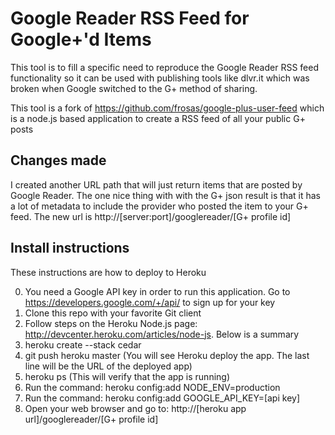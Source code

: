 # Google Reader RSS Feed for Google+'d Items

This tool is to fill a specific need to reproduce the Google Reader RSS feed functionality
so it can be used with publishing tools like dlvr.it which was broken when Google switched
to the G+ method of sharing.

This tool is a fork of https://github.com/frosas/google-plus-user-feed which is a node.js
based application to create a RSS feed of all your public G+ posts

## Changes made

I created another URL path that will just return items that are posted by Google Reader.
The one nice thing with with the G+ json result is that it has a lot of metadata to
include the provider who posted the item to your G+ feed.  The new url is
http://[server:port]/googlereader/[G+ profile id]

## Install instructions

These instructions are how to deploy to Heroku

0. You need a Google API key in order to run this application.  Go to https://developers.google.com/+/api/ to sign up for your key
1. Clone this repo with your favorite Git client
2. Follow steps on the Heroku Node.js page: http://devcenter.heroku.com/articles/node-js. Below is a summary
3. heroku create --stack cedar
4. git push heroku master (You will see Heroku deploy the app.  The last line will be the URL of the deployed app)
5. heroku ps (This will verify that the app is running)
6. Run the command: heroku config:add NODE_ENV=production
7. Run the command: heroku config:add GOOGLE_API_KEY=[api key]
8. Open your web browser and go to: http://[heroku app url]/googlereader/[G+ profile id]
